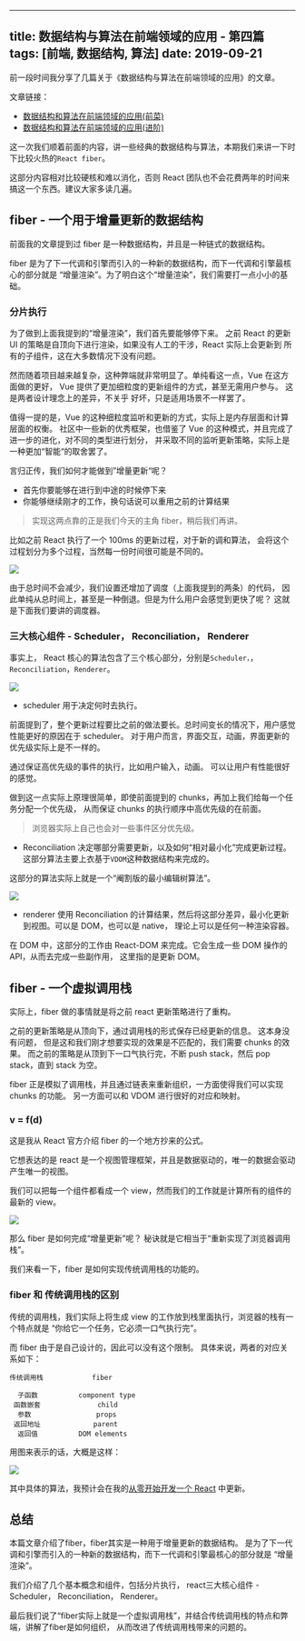 
---
title: 数据结构与算法在前端领域的应用 - 第四篇
tags: [前端, 数据结构, 算法]
date: 2019-09-21
---


前一段时间我分享了几篇关于《数据结构与算法在前端领域的应用》的文章。

文章链接：

- [数据结构和算法在前端领域的应用(前菜)](https://juejin.im/post/5d3dc8466fb9a07efc49d0a9)
- [数据结构和算法在前端领域的应用(进阶)](https://juejin.im/post/5d4289046fb9a06ad229ad21)

这一次我们顺着前面的内容，讲一些经典的数据结构与算法，本期我们来讲一下时下比较火热的`React fiber`。

这部分内容相对比较硬核和难以消化，否则 React 团队也不会花费两年的时间来搞这一个东西。建议大家多读几遍。

<!-- more -->

## fiber - 一个用于增量更新的数据结构

前面我的文章提到过 fiber 是一种数据结构，并且是一种链式的数据结构。

fiber 是为了下一代调和引擎而引入的一种新的数据结构，而下一代调和引擎最核心的部分就是
“增量渲染”。为了明白这个“增量渲染”，我们需要打一点小小的基础。

### 分片执行

为了做到上面我提到的“增量渲染”，我们首先要能够停下来。
之前 React 的更新 UI 的策略是自顶向下进行渲染，如果没有人工的干涉，React 实际上会更新到
所有的子组件，这在大多数情况下没有问题。

然而随着项目越来越复杂，这种弊端就非常明显了。单纯看这一点，Vue 在这方面做的更好，
Vue 提供了更加细粒度的更新组件的方式，甚至无需用户参与。 这是两者设计理念上的差异，不关乎
好坏，只是适用场景不一样罢了。

值得一提的是，Vue 的这种细粒度监听和更新的方式，实际上是内存层面和计算层面的权衡。
社区中一些新的优秀框架，也借鉴了 Vue 的这种模式，并且完成了进一步的进化，对不同的类型进行划分，
并采取不同的监听更新策略，实际上是一种更加“智能“的取舍罢了。

言归正传，我们如何才能做到”增量更新“呢？

- 首先你要能够在进行到中途的时候停下来
- 你能够继续刚才的工作，换句话说可以重用之前的计算结果

> 实现这两点靠的正是我们今天的主角 fiber，稍后我们再讲。

比如之前 React 执行了一个 100ms 的更新过程，对于新的调和算法，
会将这个过程划分为多个过程，当然每一份时间很可能是不同的。

![](https://lucifer-1259702774.cos.ap-shanghai.myqcloud.com/2019-09-20-112752.jpg)

由于总时间不会减少，我们设置还增加了调度（上面我提到的两条）的代码，
因此单纯从总时间上，甚至是一种倒退。但是为什么用户会感觉到更快了呢？
这就是下面我们要讲的调度器。

### 三大核心组件 - Scheduler， Reconciliation， Renderer

事实上， React 核心的算法包含了三个核心部分，分别是`Scheduler，`， `Reconciliation`，`Renderer`。

![](https://lucifer-1259702774.cos.ap-shanghai.myqcloud.com/2019-09-20-112753.jpg)

- scheduler 用于决定何时去执行。

前面提到了，整个更新过程要比之前的做法要长。总时间变长的情况下，用户感觉性能更好的原因在于
scheduler。 对于用户而言，界面交互，动画，界面更新的优先级实际上是不一样的。

通过保证高优先级的事件的执行，比如用户输入，动画。 可以让用户有性能很好的感觉。

做到这一点实际上原理很简单，即使前面提到的 chunks，再加上我们给每一个任务分配一个优先级，
从而保证 chunks 的执行顺序中高优先级的在前面。

> 浏览器实际上自己也会对一些事件区分优先级。

- Reconciliation 决定哪部分需要更新，以及如何“相对最小化”完成更新过程。
  这部分算法主要上衣基于`VDOM`这种数据结构来完成的。

这部分的算法实际上就是一个“阉割版的最小编辑树算法”。

![](https://lucifer-1259702774.cos.ap-shanghai.myqcloud.com/2019-09-20-112754.jpg)

- renderer 使用 Reconciliation 的计算结果，然后将这部分差异，最小化更新到视图。可以是 DOM，也可以是
  native， 理论上可以是任何一种渲染容器。

在 DOM 中，这部分的工作由 React-DOM 来完成。它会生成一些 DOM 操作的 API，从而去完成一些副作用，
这里指的是更新 DOM。

## fiber - 一个虚拟调用栈

实际上，fiber 做的事情就是将之前 react 更新策略进行了重构。

之前的更新策略是从顶向下，通过调用栈的形式保存已经更新的信息。
这本身没有问题， 但是这和我们刚才想要实现的效果是不匹配的，我们需要 chunks 的效果。
而之前的策略是从顶到下一口气执行完，不断 push stack，然后 pop stack，直到 stack 为空。

fiber 正是模拟了调用栈，并且通过链表来重新组织，一方面使得我们可以实现 chunks 的功能。
另一方面可以和 VDOM 进行很好的对应和映射。

### v = f(d)

这是我从 React 官方介绍 fiber 的一个地方抄来的公式。

它想表达的是 react 是一个视图管理框架，并且是数据驱动的，唯一的数据会驱动产生唯一的视图。

我们可以把每一个组件都看成一个 view，然而我们的工作就是计算所有的组件的最新的 view。

![](https://lucifer-1259702774.cos.ap-shanghai.myqcloud.com/2019-09-20-112755.jpg)

那么 fiber 是如何完成“增量更新”呢？ 秘诀就是它相当于“重新实现了浏览器调用栈”。

我们来看一下，fiber 是如何实现传统调用栈的功能的。

### fiber 和 传统调用栈的区别

传统的调用栈，我们实际上将生成 view 的工作放到栈里面执行，浏览器的栈有一个特点就是
“你给它一个任务，它必须一口气执行完”。

而 fiber 由于是自己设计的，因此可以没有这个限制。 具体来说，两者的对应关系如下：

```
传统调用栈            fiber

  子函数          component type
 函数嵌套              child
  参数                props
 返回地址             parent
  返回值          DOM elements

```

用图来表示的话，大概是这样：



![](https://lucifer-1259702774.cos.ap-shanghai.myqcloud.com/2019-09-20-112757.jpg)

其中具体的算法，我预计会在我的[从零开始开发一个 React](https://github.com/azl397985856/mono-react) 中更新。

## 总结

本篇文章介绍了fiber，fiber其实是一种用于增量更新的数据结构。
是为了下一代调和引擎而引入的一种新的数据结构，而下一代调和引擎最核心的部分就是
“增量渲染”。

我们介绍了几个基本概念和组件，包括分片执行， react三大核心组件 - Scheduler， Reconciliation， Renderer。

最后我们说了“fiber实际上就是一个虚拟调用栈”，并结合传统调用栈的特点和弊端，讲解了fiber是如何组织，
从而改进了传统调用栈带来的问题的。
